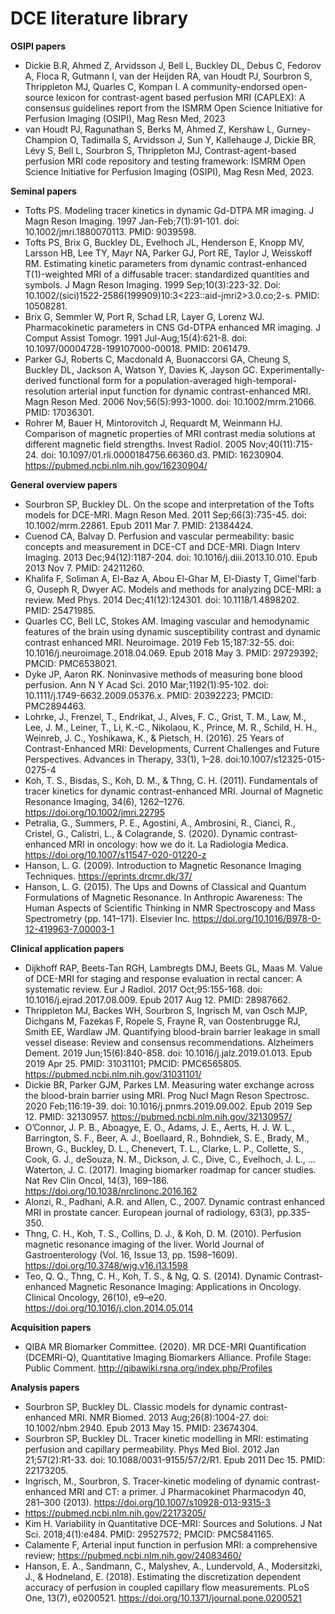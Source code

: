 # DCE literature library

**OSIPI papers**
 - Dickie B.R, Ahmed Z, Arvidsson J, Bell L, Buckley DL, Debus C, Fedorov A, Floca R, Gutmann I, van der Heijden RA, van Houdt PJ, Sourbron S, Thrippleton MJ, Quarles C,  Kompan I. A community-endorsed open-source lexicon for contrast-agent based perfusion MRI (CAPLEX): A consensus guidelines report from the ISMRM Open Science Initiative for Perfusion Imaging (OSIPI), Mag Resn Med, 2023
 - van Houdt PJ, Ragunathan S, Berks M, Ahmed Z, Kershaw L, Gurney-Champion O, Tadimalla S, Arvidsson J, Sun Y, Kallehauge J, Dickie BR, Lévy S, Bell L, Sourbron S, 
 Thrippleton MJ, Contrast-agent-based perfusion MRI code repository and testing framework: ISMRM Open Science Initiative for Perfusion Imaging (OSIPI),  Mag Resn Med, 2023.

**Seminal papers**
- Tofts PS. Modeling tracer kinetics in dynamic Gd-DTPA MR imaging. J Magn Reson Imaging. 1997 Jan-Feb;7(1):91-101. doi: 10.1002/jmri.1880070113. PMID: 9039598.
- Tofts PS, Brix G, Buckley DL, Evelhoch JL, Henderson E, Knopp MV, Larsson HB, Lee TY, Mayr NA, Parker GJ, Port RE, Taylor J, Weisskoff RM. Estimating kinetic parameters from dynamic contrast-enhanced T(1)-weighted MRI of a diffusable tracer: standardized quantities and symbols. J Magn Reson Imaging. 1999 Sep;10(3):223-32. Doi: 10.1002/(sici)1522-2586(199909)10:3<223::aid-jmri2>3.0.co;2-s. PMID: 10508281.
- Brix G, Semmler W, Port R, Schad LR, Layer G, Lorenz WJ. Pharmacokinetic parameters in CNS Gd-DTPA enhanced MR imaging. J Comput Assist Tomogr. 1991 Jul-Aug;15(4):621-8. doi: 10.1097/00004728-199107000-00018. PMID: 2061479.
- Parker GJ, Roberts C, Macdonald A, Buonaccorsi GA, Cheung S, Buckley DL, Jackson A, Watson Y, Davies K, Jayson GC. Experimentally-derived functional form for a population-averaged high-temporal-resolution arterial input function for dynamic contrast-enhanced MRI. Magn Reson Med. 2006 Nov;56(5):993-1000. doi: 10.1002/mrm.21066. PMID: 17036301.
- Rohrer M, Bauer H, Mintorovitch J, Requardt M, Weinmann HJ. Comparison of magnetic properties of MRI contrast media solutions at different magnetic field strengths. Invest Radiol. 2005 Nov;40(11):715-24. doi: 10.1097/01.rli.0000184756.66360.d3. PMID: 16230904. https://pubmed.ncbi.nlm.nih.gov/16230904/

**General overview papers**
-	Sourbron SP, Buckley DL. On the scope and interpretation of the Tofts models for DCE-MRI. Magn Reson Med. 2011 Sep;66(3):735-45. doi: 10.1002/mrm.22861. Epub 2011 Mar 7. PMID: 21384424.
-	Cuenod CA, Balvay D. Perfusion and vascular permeability: basic concepts and measurement in DCE-CT and DCE-MRI. Diagn Interv Imaging. 2013 Dec;94(12):1187-204. doi: 10.1016/j.diii.2013.10.010. Epub 2013 Nov 7. PMID: 24211260.
-	Khalifa F, Soliman A, El-Baz A, Abou El-Ghar M, El-Diasty T, Gimel'farb G, Ouseph R, Dwyer AC. Models and methods for analyzing DCE-MRI: a review. Med Phys. 2014 Dec;41(12):124301. doi: 10.1118/1.4898202. PMID: 25471985.
-	Quarles CC, Bell LC, Stokes AM. Imaging vascular and hemodynamic features of the brain using dynamic susceptibility contrast and dynamic contrast enhanced MRI. Neuroimage. 2019 Feb 15;187:32-55. doi: 10.1016/j.neuroimage.2018.04.069. Epub 2018 May 3. PMID: 29729392; PMCID: PMC6538021.
-	Dyke JP, Aaron RK. Noninvasive methods of measuring bone blood perfusion. Ann N Y Acad Sci. 2010 Mar;1192(1):95-102. doi: 10.1111/j.1749-6632.2009.05376.x. PMID: 20392223; PMCID: PMC2894463.
-	Lohrke, J., Frenzel, T., Endrikat, J., Alves, F. C., Grist, T. M., Law, M., Lee, J. M., Leiner, T., Li, K.-C., Nikolaou, K., Prince, M. R., Schild, H. H., Weinreb, J. C., Yoshikawa, K., & Pietsch, H. (2016). 25 Years of Contrast-Enhanced MRI: Developments, Current Challenges and Future Perspectives. Advances in Therapy, 33(1), 1–28. doi:10.1007/s12325-015-0275-4
-	Koh, T. S., Bisdas, S., Koh, D. M., & Thng, C. H. (2011). Fundamentals of tracer kinetics for dynamic contrast-enhanced MRI. Journal of Magnetic Resonance Imaging, 34(6), 1262–1276. https://doi.org/10.1002/jmri.22795
-	Petralia, G., Summers, P. E., Agostini, A., Ambrosini, R., Cianci, R., Cristel, G., Calistri, L., & Colagrande, S. (2020). Dynamic contrast-enhanced MRI in oncology: how we do it. La Radiologia Medica. https://doi.org/10.1007/s11547-020-01220-z
-	Hanson, L. G. (2009). Introduction to Magnetic Resonance Imaging Techniques. https://eprints.drcmr.dk/37/
-	Hanson, L. G. (2015). The Ups and Downs of Classical and Quantum Formulations of Magnetic Resonance. In Anthropic Awareness: The Human Aspects of Scientific Thinking in NMR Spectroscopy and Mass Spectrometry (pp. 141–171). Elsevier Inc. https://doi.org/10.1016/B978-0-12-419963-7.00003-1

 **Clinical application papers** 
-	Dijkhoff RAP, Beets-Tan RGH, Lambregts DMJ, Beets GL, Maas M. Value of DCE-MRI for staging and response evaluation in rectal cancer: A systematic review. Eur J Radiol. 2017 Oct;95:155-168. doi: 10.1016/j.ejrad.2017.08.009. Epub 2017 Aug 12. PMID: 28987662.
-	Thrippleton MJ, Backes WH, Sourbron S, Ingrisch M, van Osch MJP, Dichgans M, Fazekas F, Ropele S, Frayne R, van Oostenbrugge RJ, Smith EE, Wardlaw JM. Quantifying blood-brain barrier leakage in small vessel disease: Review and consensus recommendations. Alzheimers Dement. 2019 Jun;15(6):840-858. doi: 10.1016/j.jalz.2019.01.013. Epub 2019 Apr 25. PMID: 31031101; PMCID: PMC6565805. https://pubmed.ncbi.nlm.nih.gov/31031101/
-	Dickie BR, Parker GJM, Parkes LM. Measuring water exchange across the blood-brain barrier using MRI. Prog Nucl Magn Reson Spectrosc. 2020 Feb;116:19-39. doi: 10.1016/j.pnmrs.2019.09.002. Epub 2019 Sep 12. PMID: 32130957. https://pubmed.ncbi.nlm.nih.gov/32130957/
- O’Connor, J. P. B., Aboagye, E. O., Adams, J. E., Aerts, H. J. W. L., Barrington, S. F., Beer, A. J., Boellaard, R., Bohndiek, S. E., Brady, M., Brown, G., Buckley, D. L., Chenevert, T. L., Clarke, L. P., Collette, S., Cook, G. J., deSouza, N. M., Dickson, J. C., Dive, C., Evelhoch, J. L., … Waterton, J. C. (2017). Imaging biomarker roadmap for cancer studies. Nat Rev Clin Oncol, 14(3), 169–186. https://doi.org/10.1038/nrclinonc.2016.162
- Alonzi, R., Padhani, A.R. and Allen, C., 2007. Dynamic contrast enhanced MRI in prostate cancer. European journal of radiology, 63(3), pp.335-350.
- Thng, C. H., Koh, T. S., Collins, D. J., & Koh, D. M. (2010). Perfusion magnetic resonance imaging of the liver. World Journal of Gastroenterology (Vol. 16, Issue 13, pp. 1598–1609). https://doi.org/10.3748/wjg.v16.i13.1598
- Teo, Q. Q., Thng, C. H., Koh, T. S., & Ng, Q. S. (2014). Dynamic Contrast-enhanced Magnetic Resonance Imaging: Applications in Oncology. Clinical Oncology, 26(10), e9–e20. https://doi.org/10.1016/j.clon.2014.05.014

**Acquisition papers**
- QIBA MR Biomarker Committee. (2020). MR DCE-MRI Quantification (DCEMRI-Q), Quantitative Imaging Biomarkers Alliance. Profile Stage: Public Comment. http://qibawiki.rsna.org/index.php/Profiles

**Analysis papers**
- Sourbron SP, Buckley DL. Classic models for dynamic contrast-enhanced MRI. NMR Biomed. 2013 Aug;26(8):1004-27. doi: 10.1002/nbm.2940. Epub 2013 May 15. PMID: 23674304.
- Sourbron SP, Buckley DL. Tracer kinetic modelling in MRI: estimating perfusion and capillary permeability. Phys Med Biol. 2012 Jan 21;57(2):R1-33. doi: 10.1088/0031-9155/57/2/R1. Epub 2011 Dec 15. PMID: 22173205.
- Ingrisch, M., Sourbron, S. Tracer-kinetic modeling of dynamic contrast-enhanced MRI and CT: a primer. J Pharmacokinet Pharmacodyn 40, 281–300 (2013). https://doi.org/10.1007/s10928-013-9315-3
- https://pubmed.ncbi.nlm.nih.gov/22173205/
- Kim H. Variability in Quantitative DCE-MRI: Sources and Solutions. J Nat Sci. 2018;4(1):e484. PMID: 29527572; PMCID: PMC5841165.
- Calamente F, Arterial input function in perfusion MRI: a comprehensive review; https://pubmed.ncbi.nlm.nih.gov/24083460/
- Hanson, E. A., Sandmann, C., Malyshev, A., Lundervold, A., Modersitzki, J., & Hodneland, E. (2018). Estimating the discretization dependent accuracy of perfusion in coupled capillary flow measurements. PLoS One, 13(7), e0200521. https://doi.org/10.1371/journal.pone.0200521


